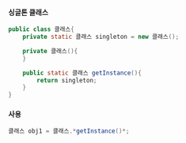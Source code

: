 #### 싱글톤 클래스
```java
public class 클래스{
	private static 클래스 singleton = new 클래스();

	private 클래스(){
	}

	public static 클래스 getInstance(){
		return singleton;
	}
}
```


#### 사용
```java
클래스 obj1 = 클래스.*getInstance()*;
```